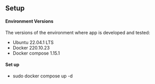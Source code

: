 ## Setup

#### Environment Versions

The versions of the environment where app is developed and tested:

 - Ubuntu 22.04.1 LTS
 - Docker 220.10.23
 - Docker compose 1.15.1

#### Set up

 - sudo docker compose up -d


